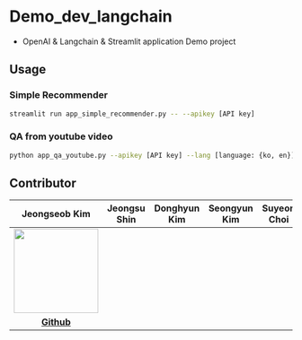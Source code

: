 # Demo_dev_langchain

- OpenAI & Langchain & Streamlit application Demo project

## Usage

### Simple Recommender
```bash
streamlit run app_simple_recommender.py -- --apikey [API key]
```

### QA from youtube video
```bash
python app_qa_youtube.py --apikey [API key] --lang [language: {ko, en}]
```


## Contributor

| Jeongseob Kim | Jeongsu Shin | Donghyun Kim | Seongyun Kim | Suyeon Choi |
|:---:|:---:|:---:|:---:|:---:|
| <img src="https://avatars.githubusercontent.com/u/63832233?v=4" width=150px> |              |              |              |             |
| **[Github](https://github.com/jskim0406)** |              |              |              |             |
